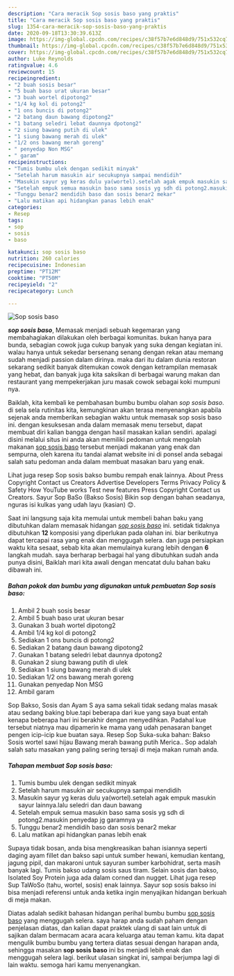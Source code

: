 ```yaml
---
description: "Cara meracik Sop sosis baso yang praktis"
title: "Cara meracik Sop sosis baso yang praktis"
slug: 1354-cara-meracik-sop-sosis-baso-yang-praktis
date: 2020-09-18T13:30:39.613Z
image: https://img-global.cpcdn.com/recipes/c38f57b7e6d848d9/751x532cq70/sop-sosis-baso-foto-resep-utama.jpg
thumbnail: https://img-global.cpcdn.com/recipes/c38f57b7e6d848d9/751x532cq70/sop-sosis-baso-foto-resep-utama.jpg
cover: https://img-global.cpcdn.com/recipes/c38f57b7e6d848d9/751x532cq70/sop-sosis-baso-foto-resep-utama.jpg
author: Luke Reynolds
ratingvalue: 4.6
reviewcount: 15
recipeingredient:
- "2 buah sosis besar"
- "5 buah baso urat ukuran besar"
- "3 buah wortel dipotong2"
- "1/4 kg kol di potong2"
- "1 ons buncis di potong2"
- "2 batang daun bawang dipotong2"
- "1 batang seledri lebat daunnya dpotong2"
- "2 siung bawang putih di ulek"
- "1 siung bawang merah di ulek"
- "1/2 ons bawang merah goreng"
- " penyedap Non MSG"
- " garam"
recipeinstructions:
- "Tumis bumbu ulek dengan sedikit minyak"
- "Setelah harum masukin air secukupnya sampai mendidih"
- "Masukin sayur yg keras dulu ya(wortel).setelah agak empuk masukin sayur lainnya.lalu seledri dan daun bawang"
- "Setelah empuk semua masukin baso sama sosis yg sdh di potong2.masukin penyedap jg garamnya ya"
- "Tunggu benar2 mendidih baso dan sosis benar2 mekar"
- "Lalu matikan api hidangkan panas lebih enak"
categories:
- Resep
tags:
- sop
- sosis
- baso

katakunci: sop sosis baso 
nutrition: 260 calories
recipecuisine: Indonesian
preptime: "PT12M"
cooktime: "PT50M"
recipeyield: "2"
recipecategory: Lunch

---
```



![Sop sosis baso](https://img-global.cpcdn.com/recipes/c38f57b7e6d848d9/751x532cq70/sop-sosis-baso-foto-resep-utama.jpg)

<b><i>sop sosis baso</i></b>, Memasak menjadi sebuah kegemaran yang membahagiakan dilakukan oleh berbagai komunitas. bukan hanya para bunda, sebagian cowok juga cukup banyak yang suka dengan kegiatan ini. walau hanya untuk sekedar bersenang senang dengan rekan atau memang sudah menjadi passion dalam dirinya. maka dari itu dalam dunia restoran sekarang sedikit banyak ditemukan cowok dengan ketrampilan memasak yang hebat, dan banyak juga kita saksikan di berbagai warung makan dan restaurant yang mempekerjakan juru masak cowok sebagai koki mumpuni nya.

Baiklah, kita kembali ke pembahasan bumbu bumbu olahan <i>sop sosis baso</i>. di sela sela rutinitas kita, kemungkinan akan terasa menyenangkan apabila sejenak anda memberikan sebagian waktu untuk memasak sop sosis baso ini. dengan kesuksesan anda dalam memasak menu tersebut, dapat membuat diri kalian bangga dengan hasil masakan kalian sendiri. apalagi disini melalui situs ini anda akan memiliki pedoman untuk mengolah makanan <u>sop sosis baso</u> tersebut menjadi makanan yang enak dan sempurna, oleh karena itu tandai alamat website ini di ponsel anda sebagai salah satu pedoman anda dalam membuat masakan baru yang enak.

Lihat juga resep Sop sosis bakso bumbu rempah enak lainnya. About Press Copyright Contact us Creators Advertise Developers Terms Privacy Policy &amp; Safety How YouTube works Test new features Press Copyright Contact us Creators. Sayur Sop BaSo (Bakso Sosis) Bikin sop dengan bahan seadanya, nguras isi kulkas yang udah layu (kasian) 😊.


Saat ini langsung saja kita memulai untuk membeli bahan baku yang dibutuhkan dalam memasak hidangan <u><i>sop sosis baso</i></u> ini. setidak tidaknya dibutuhkan <b>12</b> komposisi yang diperlukan pada olahan ini. biar berikutnya dapat tercapai rasa yang enak dan menggugah selera. dan juga persiapkan waktu kita sesaat, sebab kita akan memulainya kurang lebih dengan <b>6</b> langkah mudah. saya berharap berbagai hal yang dibutuhkan sudah anda punya disini, Baiklah mari kita awali dengan mencatat dulu bahan baku dibawah ini.

<!--inarticleads1-->

##### Bahan pokok dan bumbu yang digunakan untuk pembuatan Sop sosis baso:

1. Ambil 2 buah sosis besar
1. Ambil 5 buah baso urat ukuran besar
1. Gunakan 3 buah wortel dipotong2
1. Ambil 1/4 kg kol di potong2
1. Sediakan 1 ons buncis di potong2
1. Sediakan 2 batang daun bawang dipotong2
1. Gunakan 1 batang seledri lebat daunnya dpotong2
1. Gunakan 2 siung bawang putih di ulek
1. Sediakan 1 siung bawang merah di ulek
1. Sediakan 1/2 ons bawang merah goreng
1. Gunakan  penyedap Non MSG
1. Ambil  garam


Sop Bakso, Sosis dan Ayam S aya sama sekali tidak sedang malas masak atau sedang baking blue.tapi beberapa dari kue yang saya buat entah kenapa beberapa hari ini berakhir dengan menyedihkan. Padahal kue tersebut niatnya mau dipamerin ke mama yang udah penasaran banget pengen icip-icip kue buatan saya. Resep Sop Suka-suka bahan: Bakso Sosis wortel sawi hijau Bawang merah bawang putih Merica.. Sop adalah salah satu masakan yang paling sering tersaji di meja makan rumah anda. 

<!--inarticleads2-->

##### Tahapan membuat Sop sosis baso:

1. Tumis bumbu ulek dengan sedikit minyak
1. Setelah harum masukin air secukupnya sampai mendidih
1. Masukin sayur yg keras dulu ya(wortel).setelah agak empuk masukin sayur lainnya.lalu seledri dan daun bawang
1. Setelah empuk semua masukin baso sama sosis yg sdh di potong2.masukin penyedap jg garamnya ya
1. Tunggu benar2 mendidih baso dan sosis benar2 mekar
1. Lalu matikan api hidangkan panas lebih enak


Supaya tidak bosan, anda bisa mengkreasikan bahan isiannya seperti daging ayam fillet dan bakso sapi untuk sumber hewani, kemudian kentang, jagung pipil, dan makaroni untuk sayuran sumber karbohidrat, serta masih banyak lagi. Tumis bakso udang sosis saus tiram. Selain sosis dan bakso, Isolated Soy Protein juga ada dalam corned dan nugget. Lihat juga resep Sup TaWoSo (tahu, wortel, sosis) enak lainnya. Sayur sop sosis bakso ini bisa menjadi referensi untuk anda ketika ingin menyajikan hidangan berkuah di meja makan. 

Diatas adalah sedikit bahasan hidangan perihal bumbu bumbu <u>sop sosis baso</u> yang menggugah selera. saya harap anda sudah paham dengan penjelasan diatas, dan kalian dapat praktek ulang di saat lain untuk di sajikan dalam bermacam acara acara keluarga atau teman kamu. kita dapat mengulik bumbu bumbu yang tertera diatas sesuai dengan harapan anda, sehingga masakan <b>sop sosis baso</b> ini bs menjadi lebih enak dan menggugah selera lagi. berikut ulasan singkat ini, sampai berjumpa lagi di lain waktu. semoga hari kamu menyenangkan.
